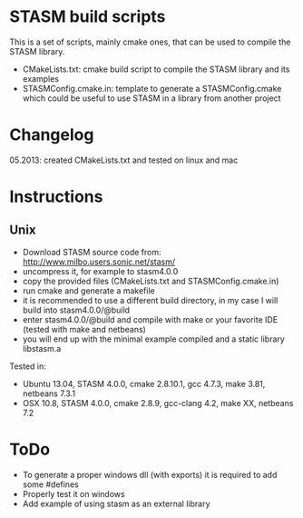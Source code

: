 STASM build scripts
===================

This is a set of scripts, mainly cmake ones, that can be used to compile the STASM library.
* CMakeLists.txt: cmake build script to compile the STASM library and its examples
* STASMConfig.cmake.in: template to generate a STASMConfig.cmake which could be useful to use STASM in a library from another project

Changelog
=========
05.2013: created CMakeLists.txt and tested on linux and mac

Instructions
============

Unix
----

* Download STASM source code from: http://www.milbo.users.sonic.net/stasm/ 
* uncompress it, for example to stasm4.0.0
* copy the provided files (CMakeLists.txt and STASMConfig.cmake.in)
* run cmake and generate a makefile
* it is recommended to use a different build directory, in my case I will build into stasm4.0.0/@build
* enter stasm4.0.0/@build and compile with make or your favorite IDE (tested with make and netbeans)
* you will end up with the minimal example compiled and a static library libstasm.a


Tested in:
* Ubuntu 13.04, STASM 4.0.0, cmake 2.8.10.1, gcc 4.7.3, make 3.81, netbeans 7.3.1
* OSX 10.8, STASM 4.0.0, cmake 2.8.9, gcc-clang 4.2, make XX, netbeans 7.2

ToDo
============
* To generate a proper windows dll (with exports) it is required to add some #defines
* Properly test it on windows
* Add example of using stasm as an external library
